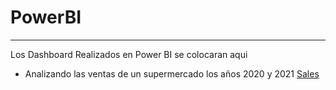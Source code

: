 # PowerBI
---
Los Dashboard Realizados en Power BI se colocaran aqui

* Analizando las ventas de un supermercado los años 2020 y 2021
[Sales](https://app.powerbi.com/view?r=eyJrIjoiYTQ0Njc4MGQtOTFkMC00YmUxLWEwODctZTU5NzFlYzgyYmVlIiwidCI6IjY1MTgxYWE4LTI5NTgtNDE2ZC05MWEwLTEwODAzMzE4NWUxZiIsImMiOjR9)
